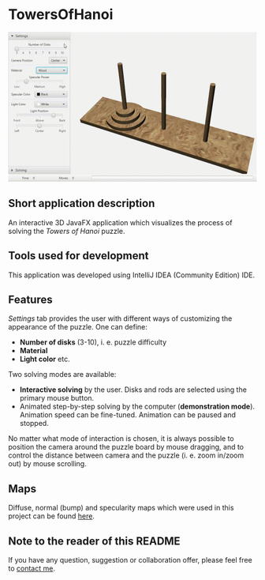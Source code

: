 # TowersOfHanoi

![Gameplay demonstration](demo/gameplay.gif)

## Short application description

An interactive 3D JavaFX application which visualizes the process of solving the *Towers of Hanoi* puzzle.

## Tools used for development

This application was developed using IntelliJ IDEA (Community Edition) IDE.

## Features

*Settings* tab provides the user with different ways of customizing the appearance of the puzzle.
One can define:

- **Number of disks** (3-10), i. e. puzzle difficulty
- **Material**
- **Light color** etc.

Two solving modes are available:

- **Interactive solving** by the user.
  Disks and rods are selected using the primary mouse button.
- Animated step-by-step solving by the computer (**demonstration mode**).
  Animation speed can be fine-tuned.
  Animation can be paused and stopped.

No matter what mode of interaction is chosen, it is always possible to position the camera around the puzzle board by mouse dragging, and to control the distance between camera and the puzzle (i. e. zoom in/zoom out) by mouse scrolling.

## Maps

Diffuse, normal (bump) and specularity maps which were used in this project can be found [here](https://3dtextures.me/).

## Note to the reader of this README

If you have any question, suggestion or collaboration offer, please feel free to [contact me](mailto:danijel.askov@gmail.com).


